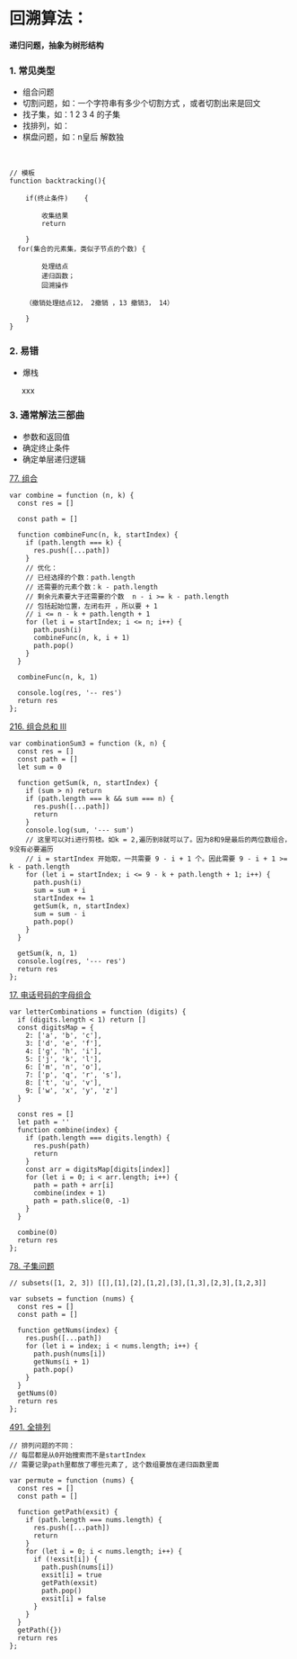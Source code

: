 # 回溯算法：

<strong>递归问题，抽象为树形结构</strong>

### 1. 常见类型

* 组合问题
* 切割问题，如：一个字符串有多少个切割方式 ，或者切割出来是回文
* 找子集，如：1 2 3 4  的子集
* 找排列，如：
* 棋盘问题，如：n皇后  解数独

&ensp;&ensp;

````
// 模板
function backtracking(){

	if(终止条件)	{

		收集结果 
		return

	}
  for(集合的元素集，类似子节点的个数) {

		处理结点
		递归函数；
		回溯操作

	（撤销处理结点12， 2撤销 ，13 撤销3， 14）

	}
}

````


### 2. 易错

* 爆栈

&ensp; &ensp; xxx


### 3. 通常解法三部曲

* 参数和返回值
* 确定终止条件
* 确定单层递归逻辑


[77. 组合](https://leetcode.cn/problems/combinations/)

````
var combine = function (n, k) {
  const res = []

  const path = []

  function combineFunc(n, k, startIndex) {
    if (path.length === k) {
      res.push([...path])
    }
    // 优化：
    // 已经选择的个数：path.length    
    // 还需要的元素个数：k - path.length
    // 剩余元素要大于还需要的个数  n - i >= k - path.length 
    // 包括起始位置，左闭右开 ，所以要 + 1
    // i <= n - k + path.length + 1
    for (let i = startIndex; i <= n; i++) {
      path.push(i)
      combineFunc(n, k, i + 1)
      path.pop()
    }
  }

  combineFunc(n, k, 1)

  console.log(res, '-- res')
  return res
};
````


[216. 组合总和 III](https://leetcode.cn/problems/combination-sum-iii/)

````
var combinationSum3 = function (k, n) {
  const res = []
  const path = []
  let sum = 0

  function getSum(k, n, startIndex) {
    if (sum > n) return
    if (path.length === k && sum === n) {
      res.push([...path])
      return
    }
    console.log(sum, '--- sum')
    // 这里可以对i进行剪枝。如k = 2,遍历到8就可以了。因为8和9是最后的两位数组合，9没有必要遍历
    // i = startIndex 开始取，一共需要 9 - i + 1 个。因此需要 9 - i + 1 >= k - path.length
    for (let i = startIndex; i <= 9 - k + path.length + 1; i++) {
      path.push(i)
      sum = sum + i
      startIndex += 1
      getSum(k, n, startIndex)
      sum = sum - i
      path.pop()
    }
  }

  getSum(k, n, 1)
  console.log(res, '--- res')
  return res
};
````

[17. 电话号码的字母组合](https://leetcode.cn/problems/letter-combinations-of-a-phone-number/)

````
var letterCombinations = function (digits) {
  if (digits.length < 1) return []
  const digitsMap = {
    2: ['a', 'b', 'c'],
    3: ['d', 'e', 'f'],
    4: ['g', 'h', 'i'],
    5: ['j', 'k', 'l'],
    6: ['m', 'n', 'o'],
    7: ['p', 'q', 'r', 's'],
    8: ['t', 'u', 'v'],
    9: ['w', 'x', 'y', 'z']
  }

  const res = []
  let path = ''
  function combine(index) {
    if (path.length === digits.length) {
      res.push(path)
      return
    }
    const arr = digitsMap[digits[index]]
    for (let i = 0; i < arr.length; i++) {
      path = path + arr[i]
      combine(index + 1)
      path = path.slice(0, -1)
    }
  }

  combine(0)
  return res
};
````

[78. 子集问题](https://leetcode.cn/problems/subsets/)

````
// subsets([1, 2, 3]) [[],[1],[2],[1,2],[3],[1,3],[2,3],[1,2,3]]

var subsets = function (nums) {
  const res = []
  const path = []

  function getNums(index) {
    res.push([...path])
    for (let i = index; i < nums.length; i++) {
      path.push(nums[i])
      getNums(i + 1)
      path.pop()
    }
  }
  getNums(0)
  return res
};

````


[491. 全排列](https://leetcode.cn/problems/permutations/)

````
// 排列问题的不同：
// 每层都是从0开始搜索而不是startIndex
// 需要记录path里都放了哪些元素了, 这个数组要放在递归函数里面

var permute = function (nums) {
  const res = []
  const path = []

  function getPath(exsit) {
    if (path.length === nums.length) {
      res.push([...path])
      return
    }
    for (let i = 0; i < nums.length; i++) {
      if (!exsit[i]) {
        path.push(nums[i])
        exsit[i] = true
        getPath(exsit)
        path.pop()
        exsit[i] = false
      }
    }
  }
  getPath({})
  return res
};
````





